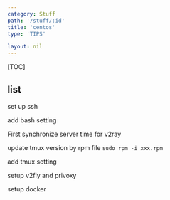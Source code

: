 ```yaml
---
category: Stuff
path: '/stuff/:id'
title: 'centos'
type: 'TIPS'

layout: nil
---
```


[TOC]


## list
set up ssh

add bash setting

First synchronize server time  for v2ray

update tmux version by rpm file `sudo rpm -i xxx.rpm`

add tmux setting

setup v2fly and privoxy

setup docker
